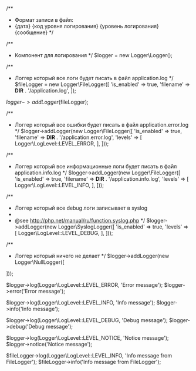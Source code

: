        
/**
 * Формат записи в файл:
 * {дата} {код уровня логирования} {уровень логирования} {сообщение}
 */

/**
 * Компонент для логирования
 */
$logger = new Logger\Logger();

/**
 * Логгер который все логи будет писать в файл application.log
 */
$fileLogger = new Logger\FileLogger([
    'is_enabled' => true,
    'filename' => __DIR__ . '/application.log',
]);

$logger->addLogger($fileLogger);

/**
 * Логгер который все ошибки будет писать в файл application.error.log
 */
$logger->addLogger(new Logger\FileLogger([
    'is_enabled' => true,
    'filename' => __DIR__ . '/application.error.log',
    'levels' => [
        Logger\LogLevel::LEVEL_ERROR,
    ],
]));

/**
 * Логгер который все информационные логи будет писать в файл application.info.log
 */
$logger->addLogger(new Logger\FileLogger([
    'is_enabled' => true,
    'filename' => __DIR__ . '/application.info.log',
    'levels' => [
        Logger\LogLevel::LEVEL_INFO,
    ],
]));

/**
 * Логгер который все debug логи записывает в syslog
 *
 * @see http://php.net/manual/ru/function.syslog.php
 */
$logger->addLogger(new Logger\SyslogLogger([
    'is_enabled' => true,
    'levels' => [
        Logger\LogLevel::LEVEL_DEBUG,
    ],
]));

/**
 * Логгер который ничего не делает
 */
$logger->addLogger(new Logger\NullLogger([

]));

$logger->log(Logger\LogLevel::LEVEL_ERROR, 'Error message');
$logger->error('Error message');

$logger->log(Logger\LogLevel::LEVEL_INFO, 'Info message');
$logger->info('Info message');

$logger->log(Logger\LogLevel::LEVEL_DEBUG, 'Debug message');
$logger->debug('Debug message');

$logger->log(Logger\LogLevel::LEVEL_NOTICE, 'Notice message');
$logger->notice('Notice message');

$fileLogger->log(Logger\LogLevel::LEVEL_INFO, 'Info message from FileLogger');
$fileLogger->info('Info message from FileLogger');

